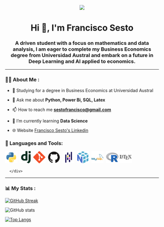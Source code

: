 <div id="header" align="center">
    <img src="https://media.giphy.com/media/8qUjDf9PZlHZ6/giphy.gif" width="200" />
    <h1 align="center">Hi 👋, I'm Francisco Sesto</h1>
    <h3 align="center">A driven student with a focus on mathematics and data analysis, I am eager to complete my Business Economics degree from Universidad Austral and embark on a future in Deep Learning and AI applied to economics. </h3>
</div>



---

### 👨‍💻 About Me :

- 📝 Studying for a degree in Business Economics at Universidad Austral

- 💬 Ask me about **Python, Power Bi, SQL, Latex**

- 📫 How to reach me **sestofrancisco@gmail.com**

- 🌱 I’m currently learning **Data Science**

- 🌐 Website [Francisco Sesto's Linkedin](https://www.linkedin.com/in/francisco-sesto/)


<div align="left">
    <h3>🔨 Languages and Tools:</h3>
    <div>
        <img src="https://github.com/devicons/devicon/blob/master/icons/python/python-original.svg" title="Python" alt="Python" width="40" height="40"/>&nbsp;
        <img src="https://github.com/devicons/devicon/blob/master/icons/django/django-plain.svg" title="Django" **alt="Django" width="40" height="40"/>
        <img src="https://github.com/devicons/devicon/blob/master/icons/git/git-original.svg"  title="Git" **alt="Git" width="40" height="40"/>&nbsp;
        <img src="https://github.com/devicons/devicon/blob/master/icons/github/github-original.svg" title="Github" **alt="Github" width="40" height="40"/>&nbsp
        <img src="https://github.com/devicons/devicon/blob/master/icons/pandas/pandas-original.svg"  title="Pandas" alt="Pandas" width="40" height="40"/>&nbsp;
        <img src="https://github.com/devicons/devicon/blob/master/icons/numpy/numpy-original.svg" title="Numpy" alt="Numpy" width="40" height="40"/>&nbsp;
        <img src="https://github.com/devicons/devicon/blob/master/icons/mysql/mysql-original-wordmark.svg" title="MySQL"  alt="MySQL" width="40" height="40"/>&nbsp;
        <img src="https://github.com/devicons/devicon/blob/master/icons/r/r-original.svg" title="R" **alt="R" width="40" height="40"/>        
        <img src="https://github.com/devicons/devicon/blob/master/icons/latex/latex-original.svg" title="Latex" **alt="Latex" width="40" height="40"/>

      </div>
</div>

---

### 📊 My Stats :

[![GitHub Streak](https://github-readme-streak-stats.herokuapp.com?user=franciscosesto&theme=yellowdark)](https://git.io/streak-stats)

![GitHub stats](https://github-readme-stats.vercel.app/api?username=franciscosesto&show_icons=true&theme=radical)

[![Top Langs](https://github-readme-stats.vercel.app/api/top-langs/?username=franciscosesto&theme=tokyonight)](https://github.com/anuraghazra/github-readme-stats)
